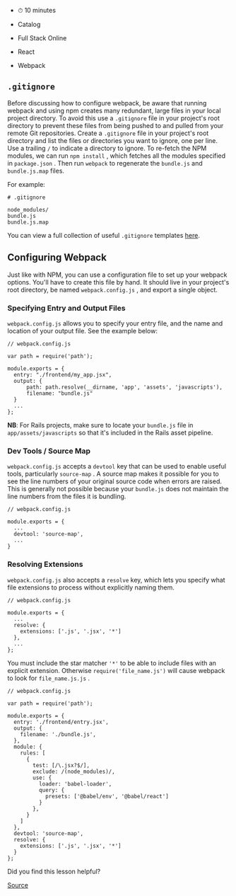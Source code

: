 * ⏱ 10 minutes

* Catalog
* Full Stack Online
* React
* Webpack

## `.gitignore`

Before discussing how to configure webpack, be aware that running webpack and using npm creates many redundant, large files in your local project directory. To avoid this use a `.gitignore` file in your project's root directory to prevent these files from being pushed to and pulled from your remote Git repositories. Create a `.gitignore` file in your project's root directory and list the files or directories you want to ignore, one per line. Use a trailing `/` to indicate a directory to ignore. To re-fetch the NPM modules, we can run `npm install` , which fetches all the modules specified in `package.json` . Then run `webpack` to regenerate the `bundle.js` and `bundle.js.map` files.

For example:

    # .gitignore

    node_modules/
    bundle.js
    bundle.js.map

You can view a full collection of useful `.gitignore` templates [here](https://github.com/github/gitignore).

## Configuring Webpack

Just like with NPM, you can use a configuration file to set up your webpack options. You'll have to create this file by hand. It should live in your project's root directory, be named `webpack.config.js` , and export a single object.

### Specifying Entry and Output Files

`webpack.config.js` allows you to specify your entry file, and the name and location of your output file. See the example below:

    // webpack.config.js

    var path = require('path');

    module.exports = {
      entry: "./frontend/my_app.jsx",
      output: {
          path: path.resolve(__dirname, 'app', 'assets', 'javascripts'),
          filename: "bundle.js"
      }
      ...
    };

**NB**: For Rails projects, make sure to locate your `bundle.js` file in `app/assets/javascripts` so that it's included in the Rails asset pipeline.

### Dev Tools / Source Map

`webpack.config.js` accepts a `devtool` key that can be used to enable useful tools, particularly `source-map` . A source map makes it possible for you to see the line numbers of your original source code when errors are raised. This is generally not possible because your `bundle.js` does not maintain the line numbers from the files it is bundling.

    // webpack.config.js

    module.exports = {
      ...
      devtool: 'source-map',
      ...
    }

### Resolving Extensions

`webpack.config.js` also accepts a `resolve` key, which lets you specify what file extensions to process without explicitly naming them.

    // webpack.config.js

    module.exports = {
      ...
      resolve: {
        extensions: ['.js', '.jsx', '*']
      },
      ...
    };

You must include the star matcher `'*'` to be able to include files with an explicit extension. Otherwise `require('file_name.js')` will cause webpack to look for `file_name.js.js` .

    // webpack.config.js

    var path = require('path');

    module.exports = {
      entry: './frontend/entry.jsx',
      output: {
        filename: './bundle.js',
      },
      module: {
        rules: [
          {
            test: [/\.jsx?$/],
            exclude: /(node_modules)/,
            use: {
              loader: 'babel-loader',
              query: {
                presets: ['@babel/env', '@babel/react']
              }
            },
          }
        ]
      },
      devtool: 'source-map',
      resolve: {
        extensions: ['.js', '.jsx', '*']
      }
    };

Did you find this lesson helpful?

[Source](https://open.appacademy.io/learn/full-stack-online/react/webpack)
